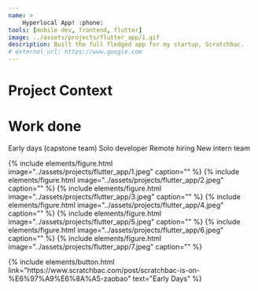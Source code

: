 ```yaml
---
name: >
    Hyperlocal App! :phone:
tools: [mobile dev, frontend, flutter]
image: ../assets/projects/flutter_app/1.gif
description: Built the full fledged app for my startup, Scratchbac.
# external_url: https://www.google.com
---
```


# Project Context

# Work done


Early days (capstone team)
Solo developer
Remote hiring
New intern team

<!-- ![preview](https://www.sketchappsources.com/resources/source-image/we-were-soldiers-landing-page-dbruggisser.jpg) -->

{% include elements/figure.html image="../assets/projects/flutter_app/1.jpeg" caption="" %}
{% include elements/figure.html image="../assets/projects/flutter_app/2.jpeg" caption="" %}
{% include elements/figure.html image="../assets/projects/flutter_app/3.jpeg" caption="" %}
{% include elements/figure.html image="../assets/projects/flutter_app/4.jpeg" caption="" %}
{% include elements/figure.html image="../assets/projects/flutter_app/5.jpeg" caption="" %}
{% include elements/figure.html image="../assets/projects/flutter_app/6.jpeg" caption="" %}
{% include elements/figure.html image="../assets/projects/flutter_app/7.jpeg" caption="" %}


<p class="text-center">
{% include elements/button.html link="https://www.scratchbac.com/post/scratchbac-is-on-%E6%97%A9%E6%8A%A5-zaobao" text="Early Days" %}
</p>